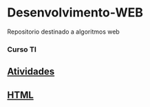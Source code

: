 # Desenvolvimento-WEB
Repositorio destinado a algoritmos web

### Curso TI

## [__Atividades__](https://github.com/Igor0155/Desenvolvimento-WEB/tree/main/Atividades)

## [__HTML__](https://github.com/Igor0155/Desenvolvimento-WEB/tree/main/HTML)


